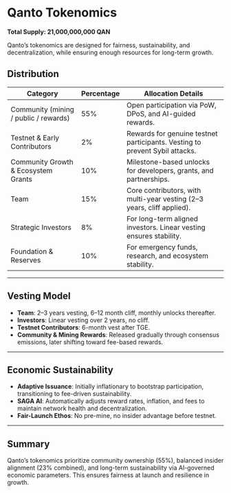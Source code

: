 # Qanto Tokenomics

**Total Supply: 21,000,000,000 QAN**

Qanto’s tokenomics are designed for fairness, sustainability, and decentralization, while ensuring enough resources for long-term growth.

## Distribution

| Category                                | Percentage | Allocation Details |
|-----------------------------------------|------------|--------------------|
| Community (mining / public / rewards)   | 55%     | Open participation via PoW, DPoS, and AI-guided rewards. |
| Testnet & Early Contributors            | 2%      | Rewards for genuine testnet participants. Vesting to prevent Sybil attacks. |
| Community Growth & Ecosystem Grants     | 10%      | Milestone-based unlocks for developers, grants, and partnerships. |
| Team                                    | 15%     | Core contributors, with multi-year vesting (2–3 years, cliff applied). |
| Strategic Investors                     | 8%     | For long-term aligned investors. Linear vesting ensures stability. |
| Foundation & Reserves                   | 10%      | For emergency funds, research, and ecosystem stability. |

---

## Vesting Model

- **Team**: 2–3 years vesting, 6–12 month cliff, monthly unlocks thereafter.  
- **Investors**: Linear vesting over 2 years, no cliff.  
- **Testnet Contributors**: 6-month vest after TGE.  
- **Community & Mining Rewards**: Released gradually through consensus emissions, later shifting toward fee-based rewards.  

---

## Economic Sustainability

- **Adaptive Issuance**: Initially inflationary to bootstrap participation, transitioning to fee-driven sustainability.  
- **SAGA AI**: Automatically adjusts reward rates, inflation, and fees to maintain network health and decentralization.  
- **Fair-Launch Ethos**: No pre-mine, no insider advantage before testnet.  

---

## Summary

Qanto’s tokenomics prioritize community ownership (55%), balanced insider alignment (23% combined), and long-term sustainability via AI-governed economic parameters. This ensures fairness at launch and resilience in growth.

